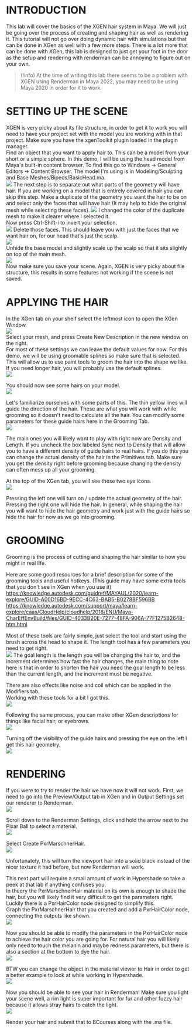 # INTRODUCTION

This lab will cover the basics of the XGEN hair system in Maya. We will just be going over the process of creating and shaping hair as well as rendering it. This tutorial will not go over doing dynamic hair with simulations but that can be done in XGen as well with a few more steps. There is a lot more that can be done with XGen, this lab is designed to just get your foot in the door as the setup and rendering with renderman can be annoying to figure out on your own.

> (!info)
> At the time of writing this lab there seems to be a problem with XGEN using Renderman in Maya 2022, you may need to be using Maya 2020 in order for it to work.

# SETTING UP THE SCENE

XGEN is very picky about its file structure, in order to get it to work you will need to have your project set with the model you are working with in that project.
Make sure you have the xgenToolkit plugin loaded in the plugin manager.  
Find an object that you want to apply hair to. This can be a model from your short or a simple sphere. In this demo, I will be using the head model from Maya's built-in content browser. To find this go to Windows -> General Editors -> Content Browser. The model I'm using is in Modeling/Sculpting and Base Meshes/Bipeds/BasicHead.ma.  
![](HeadModel.png)
The next step is to separate out what parts of the geometry will have hair. If you are working on a model that is entirely covered in hair you can skip this step.
Make a duplicate of the geometry you want the hair to be on and select only the faces that will have hair (It may help to hide the original mesh while selecting these faces).
![](HairSelect.png)
I changed the color of the duplicate mesh to make it clearer where I selected it.  
Now press Ctrl-Shift-i to invert your selection.  
![](HairSelectInverse.png)
Delete those faces. This should leave you with just the faces that we want hair on, for our head that's just the scalp.  
![](Scalp.png)  
Unhide the base model and slightly scale up the scalp so that it sits slightly on top of the main mesh.  
![](HeadScalp.png)  
Now make sure you save your scene. Again, XGEN is very picky about file structure, this results in some features not working if the scene is not saved.

# APPLYING THE HAIR

In the XGen tab on your shelf select the leftmost icon to open the XGen Window.  
![](XgenWindow.png)  
Select your mesh, and press Create New Description in the new window on the right.  
For most of these settings we can leave the default values for now. For this demo, we will be using groomable splines so make sure that is selected. This will allow us to use paint tools to groom the hair into the shape we like. If you need longer hair, you will probably use the default splines.  
![](CreateDescription.png)

You should now see some hairs on your model.  
![](NewDescription.png)

Let's familiarize ourselves with some parts of this. The thin yellow lines will guide the direction of the hair. These are what you will work with while grooming so it doesn't need to calculate all the hair. You can modify some parameters for these guide hairs here in the Grooming Tab.  
![](GuideHairSettings.png)

The main ones you will likely want to play with right now are Density and Length. If you uncheck the box labeled Sync next to Density that will allow you to have a different density of guide hairs to real hairs. If you do this you can change the actual density of the hair in the Primitives tab. Make sure you get the density right before grooming because changing the density can often mess up all your grooming.

At the top of the XGen tab, you will see these two eye icons.  
![](EyeBalls.png)

Pressing the left one will turn on / update the actual geometry of the hair. Pressing the right one will hide the hair. In general, while shaping the hair you will want to hide the hair geometry and work just with the guide hairs so hide the hair for now as we go into grooming.

# GROOMING

Grooming is the process of cutting and shaping the hair similar to how you might in real life.

Here are some good resources for a brief description for some of the grooming tools and useful hotkeys. (This guide may have some extra tools that you don't see in XGen when you use it)
https://knowledge.autodesk.com/guidref/MAYAUL/2020/learn-explore/GUID-A00D16BD-9ECC-4C63-BAB5-B0278BF596BB
https://knowledge.autodesk.com/support/maya/learn-explore/caas/CloudHelp/cloudhelp/2018/ENU/Maya-CharEffEnvBuild/files/GUID-4033B20E-7277-48FA-906A-77F1275B2648-htm.html

Most of these tools are fairly simple, just select the tool and start using the brush across the head to shape it. The length tool has a few parameters you need to get right.  
![](Length.png)
The goal length is the length you will be changing the hair to, and the increment determines how fast the hair changes, the main thing to note here is that in order to shorten the hair you need the goal length to be less than the current length, and the increment must be negative.

There are also effects like noise and coil which can be applied in the Modifiers tab.  
Working with these tools for a bit I got this.  
![](GroomedHair.png)

Following the same process, you can make other XGen descriptions for things like facial hair, or eyebrows.  
![](FullHeadGroom.png)

Turning off the visibility of the guide hairs and pressing the eye on the left I get this hair geometry.  
![](HairBasicShader.png)

# RENDERING

If you were to try to render the hair we have now it will not work. First, we need to go into the Preview/Output tab in XGen and in Output Settings set our renderer to Renderman.  
![](Renderer.png)

Scroll down to the Renderman Settings, click and hold the arrow next to the Pixar Ball to select a material.  
![](RendermanSettings.png)

Select Create PxrMarschnerHair.  
![](CreatePxr.png)

Unfortunately, this will turn the viewport hair into a solid black instead of the nicer texture it had before, but now Renderman will work.

This next part will require a small amount of work in Hypershade so take a peek at that lab if anything confuses you.  
In theory the PxrMarschnerHair material on its own is enough to shade the hair, but you will likely find it very difficult to get the parameters right. Luckily there is a PxrHairColor node designed to simplify this.  
Graph the PxrMarschnerHair that you created and add a PxrHairColor node, connecting the outputs like shown.  
![](Hypershade1.png)

Now you should be able to modify the parameters in the PxrHairColor node to achieve the hair color you are going for. For natural hair you will likely only need to touch the melanin and maybe redness parameters, but there is also a section at the bottom to dye the hair.  
![](HairColor.png)

BTW you can change the object in the material viewer to Hair in order to get a better example to look at while working in Hypershade.  
![](Hypershade2.png)

Now you should be able to see your hair in Renderman! Make sure you light your scene well, a rim light is super important for fur and other fuzzy hair because it allows stray hairs to catch the light.  
![](Render.png)

Render your hair and submit that to BCourses along with the .ma file.
